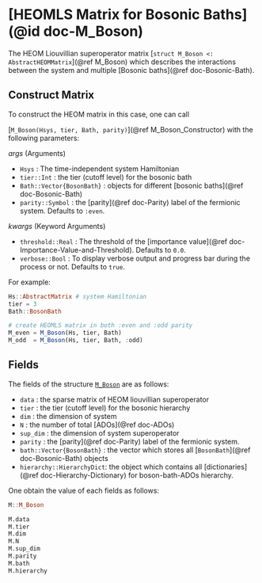 # [HEOMLS Matrix for Bosonic Baths](@id doc-M_Boson)
The HEOM Liouvillian superoperator matrix [`struct M_Boson <: AbstractHEOMMatrix`](@ref M_Boson) which describes the interactions between the system and multiple [Bosonic baths](@ref doc-Bosonic-Bath).

## Construct Matrix
To construct the HEOM matrix in this case, one can call 

[`M_Boson(Hsys, tier, Bath, parity)`](@ref M_Boson_Constructor) with the following parameters:

*args* (Arguments)
 - `Hsys` : The time-independent system Hamiltonian
 - `tier::Int` : the tier (cutoff level) for the bosonic bath
 - `Bath::Vector{BosonBath}` : objects for different [bosonic baths](@ref doc-Bosonic-Bath)
 - `parity::Symbol` : the [parity](@ref doc-Parity) label of the fermionic system. Defaults to `:even`.

*kwargs* (Keyword Arguments)
 - `threshold::Real` : The threshold of the [importance value](@ref doc-Importance-Value-and-Threshold). Defaults to `0.0`.
 - `verbose::Bool` : To display verbose output and progress bar during the process or not. Defaults to `true`.

For example:
```julia
Hs::AbstractMatrix # system Hamiltonian
tier = 3
Bath::BosonBath

# create HEOMLS matrix in both :even and :odd parity
M_even = M_Boson(Hs, tier, Bath) 
M_odd  = M_Boson(Hs, tier, Bath, :odd) 
```

## Fields
The fields of the structure [`M_Boson`](@ref) are as follows:
 - `data` : the sparse matrix of HEOM liouvillian superoperator
 - `tier` : the tier (cutoff level) for the bosonic hierarchy
 - `dim` : the dimension of system
 - `N` : the number of total [ADOs](@ref doc-ADOs)
 - `sup_dim` : the dimension of system superoperator
 - `parity` : the [parity](@ref doc-Parity) label of the fermionic system.
 - `bath::Vector{BosonBath}` : the vector which stores all [`BosonBath`](@ref doc-Bosonic-Bath) objects
 - `hierarchy::HierarchyDict`: the object which contains all [dictionaries](@ref doc-Hierarchy-Dictionary) for boson-bath-ADOs hierarchy.

One obtain the value of each fields as follows:
```julia
M::M_Boson

M.data
M.tier
M.dim
M.N
M.sup_dim
M.parity
M.bath
M.hierarchy
```